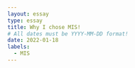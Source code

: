 ```yaml
---
layout: essay
type: essay
title: Why I chose MIS!
# All dates must be YYYY-MM-DD format!
date: 2022-01-18
labels:
  - MIS
---
```


